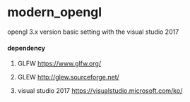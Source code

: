 # modern_opengl
opengl 3.x version basic setting with the visual studio 2017

#### dependency

1. GLFW 
https://www.glfw.org/

2. GLEW
http://glew.sourceforge.net/

3. visual studio 2017
https://visualstudio.microsoft.com/ko/

